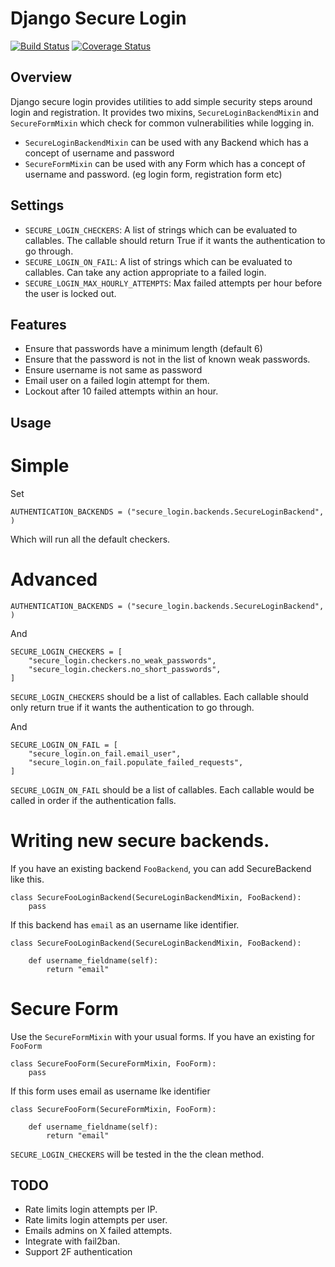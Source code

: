 Django Secure Login
=======================

[![Build Status](https://travis-ci.org/agiliq/django-secure-login.png?branch=master)](https://travis-ci.org/agiliq/django-secure-login)
[![Coverage Status](https://coveralls.io/repos/agiliq/django-secure-login/badge.png)](https://coveralls.io/r/agiliq/django-secure-login)

Overview
------------
Django secure login provides utilities to add simple security steps around login and registration. It provides two mixins, `SecureLoginBackendMixin` and `SecureFormMixin` which check for common vulnerabilities while logging in.

* `SecureLoginBackendMixin` can be used with any Backend which has a concept of username and password
* `SecureFormMixin` can be used with any Form which has a concept of username and password. (eg login form, registration form etc)

Settings
-----------

* `SECURE_LOGIN_CHECKERS`: A list of strings which can be evaluated to callables. The callable should return True if it wants the authentication to go through.
* `SECURE_LOGIN_ON_FAIL`: A list of strings which can be evaluated to callables. Can take any action appropriate to a failed login.
* `SECURE_LOGIN_MAX_HOURLY_ATTEMPTS`: Max failed attempts per hour before the user is locked out.

Features
---------

* Ensure that passwords have a minimum length (default 6)
* Ensure that the password is not in the list of known weak passwords.
* Ensure username is not same as password
* Email user on a failed login attempt for them.
* Lockout after 10 failed attempts within an hour.

Usage
-----------


Simple
===========

Set

    AUTHENTICATION_BACKENDS = ("secure_login.backends.SecureLoginBackend", )

Which will run all the default checkers.

Advanced
===========

    AUTHENTICATION_BACKENDS = ("secure_login.backends.SecureLoginBackend", )

And

    SECURE_LOGIN_CHECKERS = [
        "secure_login.checkers.no_weak_passwords",
        "secure_login.checkers.no_short_passwords",
    ]

`SECURE_LOGIN_CHECKERS` should be a list of callables. Each callable should only return true if it wants the authentication to go through.

And

    SECURE_LOGIN_ON_FAIL = [
        "secure_login.on_fail.email_user",
        "secure_login.on_fail.populate_failed_requests",
    ]

`SECURE_LOGIN_ON_FAIL` should be a list of callables. Each callable would be called in order if the authentication falls.

Writing new secure backends.
=================================

If you have an existing backend `FooBackend`, you can add SecureBackend like this.

    class SecureFooLoginBackend(SecureLoginBackendMixin, FooBackend):
        pass

If this backend has `email` as an username like identifier.

    class SecureFooLoginBackend(SecureLoginBackendMixin, FooBackend):

        def username_fieldname(self):
            return "email"



Secure Form
============

Use the `SecureFormMixin` with your usual forms. If you have an existing for `FooForm`

    class SecureFooForm(SecureFormMixin, FooForm):
        pass

If this form uses email as username lke identifier

    class SecureFooForm(SecureFormMixin, FooForm):

        def username_fieldname(self):
            return "email"



`SECURE_LOGIN_CHECKERS` will be tested in the the clean method.



TODO
---------

* Rate limits login attempts per IP.
* Rate limits login attempts per user.
* Emails admins on X failed attempts.
* Integrate with fail2ban.
* Support 2F authentication
